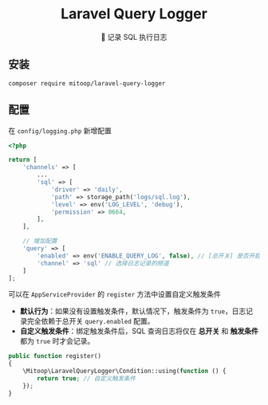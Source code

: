 
<h1 align="center">Laravel Query Logger</h1>
<p align="center">🍎 记录 SQL 执行日志</p>

## 安装
```shell
composer require mitoop/laravel-query-logger
```

## 配置
在 `config/logging.php` 新增配置
```php
<?php

return [
    'channels' => [
        ...        
        'sql' => [
            'driver' => 'daily',
            'path' => storage_path('logs/sql.log'),
            'level' => env('LOG_LEVEL', 'debug'),
            'permission' => 0664,
        ],
    ],

    // 增加配置
    'query' => [
        'enabled' => env('ENABLE_QUERY_LOG', false), // [总开关] 是否开启 SQL 查询日志记录
        'channel' => 'sql' // 选择日志记录的频道
    ]
];
```

可以在 `AppServiceProvider` 的 `register` 方法中设置自定义触发条件
- **默认行为**：如果没有设置触发条件，默认情况下，触发条件为 `true`，日志记录完全依赖于总开关 `query.enabled` 配置。
- **自定义触发条件**：绑定触发条件后，SQL 查询日志将仅在 **总开关** 和 **触发条件** 都为 `true` 时才会记录。

```php
public function register()
{
    \Mitoop\LaravelQueryLogger\Condition::using(function () {
        return true; // 自定义触发条件
    });
}
```

